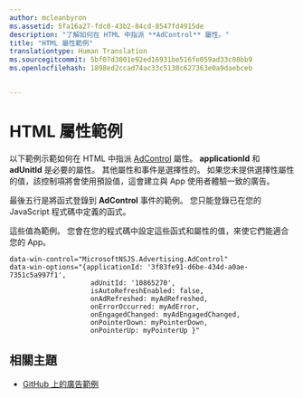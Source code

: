 ```yaml
---
author: mcleanbyron
ms.assetid: 5fa16a27-fdc0-43b2-84cd-8547fd4915de
description: "了解如何在 HTML 中指派 **AdControl** 屬性。"
title: "HTML 屬性範例"
translationtype: Human Translation
ms.sourcegitcommit: 5bf07d3001e92ed16931be516fe059ad33c08bb9
ms.openlocfilehash: 1898ed2ccad74ac33c5130c627363e0a9daebceb


---
```


# HTML 屬性範例




以下範例示範如何在 HTML 中指派 [AdControl](https://msdn.microsoft.com/library/windows/apps/microsoft.advertising.winrt.ui.adcontrol.aspx) 屬性。 **applicationId** 和 **adUnitId** 是必要的屬性。 其他屬性和事件是選擇性的。 如果您未提供選擇性屬性的值，該控制項將會使用預設值，這會建立與 App 使用者體驗一致的廣告。

最後五行是將函式登錄到 **AdControl** 事件的範例。 您只能登錄已在您的 JavaScript 程式碼中定義的函式。

這些值為範例。 您會在您的程式碼中設定這些函式和屬性的值，來使它們能適合您的 App。

``` syntax
data-win-control="MicrosoftNSJS.Advertising.AdControl"
data-win-options="{applicationId: '3f83fe91-d6be-434d-a0ae-7351c5a997f1',
                    adUnitId: '10865270',
                    isAutoRefreshEnabled: false,
                    onAdRefreshed: myAdRefreshed,
                    onErrorOccurred: myAdError,
                    onEngagedChanged: myAdEngagedChanged,
                    onPointerDown: myPointerDown,
                    onPointerUp: myPointerUp }"
```

## 相關主題

* [GitHub 上的廣告範例](http://aka.ms/githubads)

 



<!--HONumber=Aug16_HO3-->



